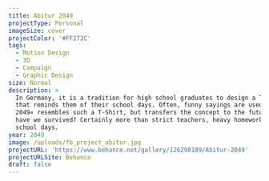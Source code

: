 ```yaml
---
title: Abitur 2049
projectType: Personal
imageSize: cover
projectColor: '#FF272C'
tags:
  - Motion Design
  - 3D
  - Campaign
  - Graphic Design
size: Normal
description: >
  In Germany, it is a tradition for high school graduates to design a T-shirt
  that reminds them of their school days. Often, funny sayings are used. »Abitur
  2049« resembles such a T-Shirt, but transfers the concept to the future. What
  have we survived? Certainly more than strict teachers, heavy homework and
  school days.
year: 2049
image: /uploads/fb_project_abitur.jpg
projectURL: 'https://www.behance.net/gallery/126298189/Abitur-2049'
projectURLSite: Behance
draft: false
---
```


